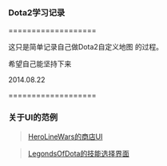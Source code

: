 ﻿### Dota2学习记录 ###
===================

这只是简单记录自己做Dota2自定义地图 的过程。

希望自己能坚持下来

  2014.08.22
  
===================
### 关于UI的范例
> [HeroLineWars的商店UI](https://github.com/zedor/SpellShop_UI)

> [LegondsOfDota的技能选择界面](https://github.com/XavierCHN/LegendsOfDota/tree/master/lod/HudSRC)
